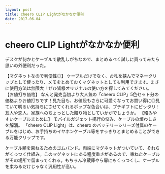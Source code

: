 ```yaml
---
layout: post
title: cheero CLIP Lightがなかなか便利
date: 2017-06-04
---
```


# cheero CLIP Lightがなかなか便利

デスクが何かとケーブルで散乱しがちなので、まとめるべく試しに買ってみたら思いの外便利だった。

<affiliate-link
  src="https://images-na.ssl-images-amazon.com/images/I/61X%2BIvbpYfL._SX425_.jpg"
  href="https://www.amazon.co.jp/dp/B01NAMUCAF/"
  tag="1000ch-22"
  title="cheero CLIP Light (5色セット) 万能 クリップ CHE-318-SET">
  【マグネットなので利便性◎】 ケーブルだけでなく、お札を挟んでマネークリップとして使ったり、メモをとめておくマグネットとしても利用できます。まさに使用方法は無限大！ぜひ皆様オリジナルの使い方を探してみてください。
  【お値打ち価格】 なんと発売当初より大人気の「cheero CLIP」5色セット分の価格よりお値打ちです！見た目も、お値段もさらに可愛くなってお買い得に◎見ていて明るい気持ちにさせてくれるポップな色合いは、プチギフトにピッタリ！友人や恋人、家族へのちょっとした贈り物としていかがでしょうか。
  【絡みやすいケーブルまとめに】 モバイルガジェット携行の悩み、ケーブルの煩わしさを解消。 「cheero CLIP Light」は、cheero のバッテリーシリーズ付属のケーブルをはじめ、お手持ちのイヤホンケーブル等をすっきりとまとめることができる万能クリップです。
</affiliate-link>

ケーブル類を束ねるためのゴムバンド。両端にマグネットがついていて、それらがくっつく仕組み。このマグネットにある程度重さがあるので、束ねたケーブルがその場所で留まってくれる。もちろん冷蔵庫やら扉にもくっつくし、ケーブルを束ねるだけじゃなく汎用性が高い。
